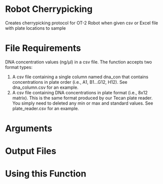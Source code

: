# Robot Cherrypicking
Creates cherrypicking protocol for OT-2 Robot when given csv or Excel file with plate locations to sample

# File Requirements
DNA concentration values (ng/µl) in a csv file. The function accepts two format types:
1. A csv file containing a single column named dna_con that contains concentrations in plate order (i.e., A1, B1...G12, H12). See dna_column.csv for an example.
2. A csv file containing DNA concentrations in plate format (i.e., 8x12 matrix). This is the same format produced by our Tecan plate reader. You simply need to deleted any min or max and standard values. See plate_reader.csv for an example.

# Arguments

# Output Files


# Using this Function
